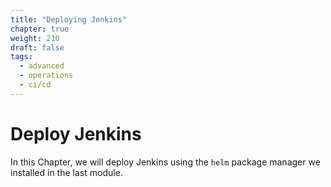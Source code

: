 ```yaml
---
title: "Deploying Jenkins"
chapter: true
weight: 210
draft: false
tags:
  - advanced
  - operations
  - ci/cd
---
```


# Deploy Jenkins

In this Chapter, we will deploy Jenkins using the `helm` package manager we
installed in the last module.
